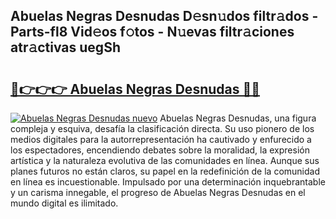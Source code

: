 ## Abuelas Negras Desnudas D𝚎sn𝚞dos filtr𝚊dos - Parts-fl8 Vid𝚎os f𝚘tos - N𝚞evas filtr𝚊ciones atr𝚊ctivas uegSh

# <h2><a href="http://mbchi5o.tromn.icu/?c=Abuelas+Negras+Desnudas">🔗👉👉👉 Abuelas Negras Desnudas 🔗🔗</a></h2>

[![Abuelas Negras Desnudas nuevo](https://i.imgur.com/pEAQMta.gif)](http://mbchi5o.tromn.icu/?c=Abuelas+Negras+Desnudas)
Abuelas Negras Desnudas, una figura compleja y esquiva, desafía la clasificación directa. Su uso pionero de los medios digitales para la autorrepresentación ha cautivado y enfurecido a los espectadores, encendiendo debates sobre la moralidad, la expresión artística y la naturaleza evolutiva de las comunidades en línea. Aunque sus planes futuros no están claros, su papel en la redefinición de la comunidad en línea es incuestionable. Impulsado por una determinación inquebrantable y un carisma innegable, el progreso de Abuelas Negras Desnudas en el mundo digital es ilimitado.

